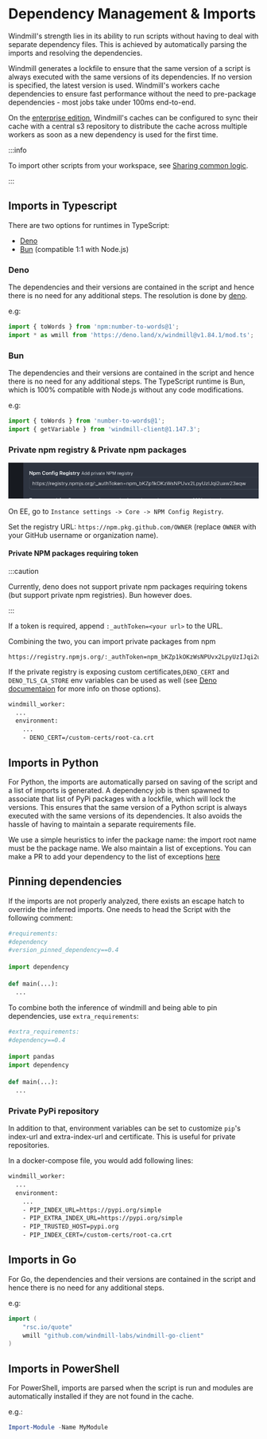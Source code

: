 # Dependency Management & Imports

Windmill's strength lies in its ability to run scripts without having to deal with separate dependency files. This is achieved by automatically parsing the imports and resolving the dependencies.

Windmill generates a lockfile to ensure that the same version of a script is always executed with the same versions of its dependencies. If no version is specified, the latest version is used. Windmill's workers cache dependencies to ensure fast performance without the need to pre-package dependencies - most jobs take under 100ms end-to-end.

On the [enterprise edition](../../misc/7_plans_details/index.mdx), Windmill's caches can be configured to sync their cache with a central s3 repository to distribute the cache across multiple workers as soon as a new dependency is used for the first time.

:::info

To import other scripts from your workspace, see [Sharing common logic](../5_sharing_common_logic/index.md).

:::

## Imports in Typescript

There are two options for runtimes in TypeScript:

- [Deno](#deno)
- [Bun](#bun) (compatible 1:1 with Node.js)

### Deno

The dependencies and their versions are contained in the script and hence there is no need for any additional steps. The resolution is done by [deno](https://deno.com/runtime).

e.g:

```ts
import { toWords } from 'npm:number-to-words@1';
import * as wmill from 'https://deno.land/x/windmill@v1.84.1/mod.ts';
```

### Bun

The dependencies and their versions are contained in the script and hence there is no need for any additional steps. The TypeScript runtime is Bun, which is 100% compatible with Node.js without any code modifications.

e.g:

```ts
import { toWords } from 'number-to-words@1';
import { getVariable } from 'windmill-client@1.147.3';
```

### Private npm registry & Private npm packages

![Private NPM registry](private_registry.png)

On EE, go to `Instance settings -> Core -> NPM Config Registry`.

Set the registry URL: `https://npm.pkg.github.com/OWNER` (replace `OWNER` with your GitHub username or organization name).

#### Private NPM packages requiring token

:::caution

Currently, deno does not support private npm packages requiring tokens (but support private npm registries). Bun however does.

:::

If a token is required, append `:_authToken=<your url>` to the URL.

Combining the two, you can import private packages from npm

```
https://registry.npmjs.org/:_authToken=npm_bKZp1kOKzWsNPUvx2LpyUzIJqi2uaw23eqw
```

If the private registry is exposing custom certificates,`DENO_CERT` and `DENO_TLS_CA_STORE` env variables can be used as well (see [Deno documentaion](https://docs.deno.com/runtime/manual/getting_started/setup_your_environment#environment-variables) for more info on those options).

```dockerfile
windmill_worker:
  ...
  environment:
    ...
    - DENO_CERT=/custom-certs/root-ca.crt
```

## Imports in Python

For Python, the imports are automatically parsed on saving of the script and a list of imports is generated. A dependency job is then
spawned to associate that list of PyPi packages with a lockfile, which will lock
the versions. This ensures that the same version of a Python script is always
executed with the same versions of its dependencies. It also avoids the hassle
of having to maintain a separate requirements file.

We use a simple heuristics to infer the package name: the import root name must be the package name. We also maintain a list of exceptions.
You can make a PR to add your dependency to the list of exceptions [here](https://github.com/windmill-labs/windmill/blob/baac93f40140ee37548a273885c028a8e6500b6d/backend/parsers/windmill-parser-py-imports/src/lib.rs#L48)

## Pinning dependencies

If the imports are not properly analyzed, there exists an escape hatch to
override the inferred imports. One needs to head the Script with the following comment:

```python
#requirements:
#dependency
#version_pinned_dependency==0.4

import dependency

def main(...):
  ...
```

To combine both the inference of windmill and being able to pin dependencies, use `extra_requirements`:

```python
#extra_requirements:
#dependency==0.4

import pandas
import dependency

def main(...):
  ...
```

### Private PyPi repository

In addition to that, environment variables can be set to customize `pip`'s index-url and extra-index-url and certificate.
This is useful for private repositories.

In a docker-compose file, you would add following lines:

```dockerfile
windmill_worker:
  ...
  environment:
    ...
    - PIP_INDEX_URL=https://pypi.org/simple
    - PIP_EXTRA_INDEX_URL=https://pypi.org/simple
    - PIP_TRUSTED_HOST=pypi.org
    - PIP_INDEX_CERT=/custom-certs/root-ca.crt
```

## Imports in Go

For Go, the dependencies and their versions are contained in the
script and hence there is no need for any additional steps.

e.g:

```go
import (
	"rsc.io/quote"
    wmill "github.com/windmill-labs/windmill-go-client"
)
```

## Imports in PowerShell

For PowerShell, imports are parsed when the script is run and modules are automatically installed if they are not found in the cache.

e.g.:

```powershell
Import-Module -Name MyModule
```
